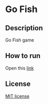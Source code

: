 # Go Fish
## Description
Go Fish game
## How to run
Open this [link](https://surenenfiajyan.github.io/go-fish/)
## License
[MIT license](https://github.com/surenenfiajyan/go-fish/blob/main/LICENSE)
